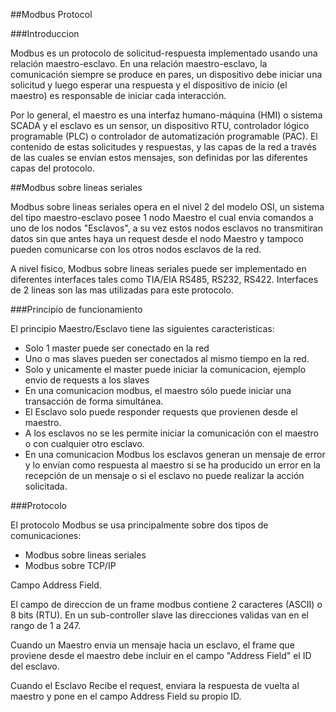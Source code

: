 ##Modbus Protocol

###Introduccion

  Modbus es un protocolo de solicitud-respuesta implementado usando una relación maestro-esclavo. En una relación maestro-esclavo, la comunicación siempre se produce en pares, un dispositivo debe iniciar una solicitud y luego esperar una respuesta y el dispositivo de inicio (el maestro) es responsable de iniciar cada interacción. 
  
  Por lo general, el maestro es una interfaz humano-máquina (HMI) o sistema SCADA y el esclavo es un sensor, un dispositivo RTU, controlador lógico programable (PLC) o controlador de automatización programable (PAC). El contenido de estas solicitudes y respuestas, y las capas de la red a través de las cuales se envían estos mensajes, son definidas por las diferentes capas del protocolo.
  

##Modbus sobre lineas seriales

Modbus sobre lineas seriales opera en el nivel 2 del modelo OSI, un sistema del tipo maestro-esclavo posee 1 nodo Maestro el cual envia comandos a uno de los nodos "Esclavos", a su vez estos nodos esclavos no transmitiran datos sin que antes haya un request desde el nodo Maestro y tampoco pueden comunicarse con los otros nodos esclavos de la red.

A nivel fisico, Modbus sobre lineas seriales puede ser implementado en diferentes interfaces tales como TIA/EIA RS485, RS232, RS422. Interfaces de 2 lineas son las mas utilizadas para este protocolo.

###Principio de funcionamiento

El principio Maestro/Esclavo tiene las siguientes caracteristicas:

- Solo 1 master puede ser conectado en la red
- Uno o mas slaves pueden ser conectados al mismo tiempo en la red.
- Solo y unicamente el master puede iniciar la comunicacion, ejemplo envio de requests a los slaves
- En una comunicacion modbus, el maestro sólo puede iniciar una transacción de forma simultánea.
- El Esclavo solo puede responder requests que provienen desde el maestro.
- A los esclavos no se les permite iniciar la comunicación con el maestro o con cualquier otro esclavo.
- En una comunicacion Modbus los esclavos generan un mensaje de error y lo envían como respuesta al maestro si se ha producido un error en la recepción de un mensaje o si el esclavo no puede realizar la acción solicitada.


###Protocolo

El protocolo Modbus se usa principalmente sobre dos tipos de comunicaciones:

- Modbus sobre lineas seriales
- Modbus sobre TCP/IP

Campo Address Field.

El campo de direccion de un frame modbus contiene 2 caracteres (ASCII) o 8 bits (RTU). En un sub-controller slave
las direcciones validas van en el rango de 1 a 247.

Cuando un Maestro envia un mensaje hacia un esclavo, el frame que proviene desde el maestro debe incluir en el campo "Address Field" el ID del esclavo.

Cuando el Esclavo Recibe el request, enviara la respuesta de vuelta al maestro y pone en el campo Address Field su propio ID.

